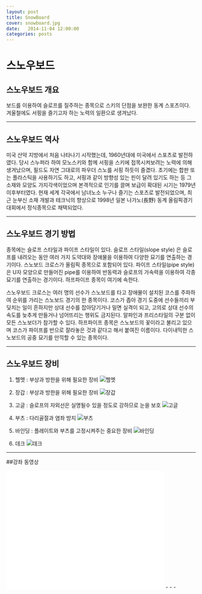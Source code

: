 ```yaml
---
layout: post
title: SnowBoard
cover: snowboard.jpg
date:   2014-11-04 12:00:00
categories: posts
---
```


#   스노우보드
##   스노우보드 개요
보드를 이용하여 슬로프를 질주하는 종목으로 스키의 단점을 보완한 동계 스포츠이다. 겨울철에도 서핑을 즐기고자 하는 노력의 일환으로 생겨났다.
- - -
## 스노우보드 역사
미국 산악 지방에서 처음 나타나기 시작했는데, 1960년대에 미국에서 스포츠로 발전하였다. 당시 스누퍼라 하여 모노스키와 함께 서핑을 스키에 접목시켜보려는 노력에 의해 생겨났으며, 필드도 자연 그대로의 파우더 스노를 서핑 하듯이 즐겼다. 초기에는 합판 또는 플라스틱을 사용하기도 하고, 서핑과 같이 방향성 있는 핀이 달려 있기도 하는 등 그 소재와 모양도 가지각색이었으며 본격적으로 인기를 끌며 보급이 확대된 시기는 1979년 이후부터였다. 현재 세계 각국에서 남녀노소 누구나 즐기는 스포츠로 발전되었으며, 최근 눈부신 소재 개발과 테크닉의 향상으로 1998년 일본 나가노(長野) 동계 올림픽경기대회에서 정식종목으로 채택되었다.

- - -

## 스노우보드 경기 방법
종목에는 슬로프 스타일과 파이프 스타일이 있다. 슬로프 스타일(slope style) 은 슬로프를 내려오는 동안 여러 가지 도약대와 장애물을 이용하여 다양한 묘기를 연출하는 경기이다. 스노보드 크로스가 올림픽 종목으로 포함되어 있다. 파이프 스타일(pipe style)은 U자 모양으로 만들어진 pipe를 이용하여 반동력과 슬로프의 가속력을 이용하여 각종 묘기를 연출하는 경기이다. 하프파이프 종목이 여기에 속한다.


스노우보드 크로스는 여러 명의 선수가 스노보드를 타고 장애물이 설치된 코스를 주파하여 순위를 가리는 스노보드 경기의 한 종목이다. 코스가 좁아 경기 도중에 선수들끼리 부딪치는 일이 흔하지만 상대 선수를 잡아당기거나 밀면 실격이 되고, 고의로 상대 선수의 속도를 늦추게 만들거나 넘어뜨리는 행위도 금지된다. 알파인과 프리스타일의 구분 없이 모든 스노보더가 참가할 수 있다. 하프파이프 종목은 스노보드의 꽃이라고 불리고 있으며 코스가 파이프를 반으로 잘라놓은 것과 같다고 해서 붙여진 이름이다. 다이내믹한 스노보드의 공중 묘기를 만끽할 수 있는 종목이다.
- - -
## 스노우보드 장비
1. 헬멧 : 부상과 방한을 위해 필요한 장비
![헬멧](http://cfile215.uf.daum.net/image/111B30455086772E15B3A5)

2. 장갑 : 부상과 방한을 위해 필요한 장비
![장갑](https://encrypted-tbn0.gstatic.com/images?q=tbn:ANd9GcSHCMV3BCfKyZBQjCcOgnvxHXO-oTbhwa5Rf4zEIK5mGWJkQBYsyCYUIw)

3. 고글 : 슬로프의 자외선은 실명될수 있을 정도로 강하므로 눈을 보호
![고글](http://cfile230.uf.daum.net/image/1301533E508678D620AAC8)

4. 부츠 : 다리골절과 염좌 방지
![부츠](http://image.gsshop.com/image/59/89/5989883_N1.jpg)
5. 바인딩 : 플레이트와 부츠를 고정시켜주는 중요한 장비
![바인딩](http://postfiles12.naver.net/20111216_75/ganjiboarder_1323971763051j2nOv_JPEG/%BD%BA%B3%EB%BF%EC%BA%B8%B5%E5%283%29.JPG?type=w3)
6. 데크
![데크](http://postfiles10.naver.net/20111216_121/ganjiboarder_1323971921826KnVB0_JPEG/%BD%BA%B3%EB%BF%EC%BA%B8%B5%E5%286%29.JPG?type=w3)
- - -
##강좌 동영상
<iframe width="420" height="315" src="//www.youtube.com/embed/3CMpQNag9yU" frameborder="0" allowfullscreen></iframe>
- - -


